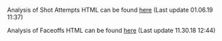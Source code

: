 Analysis of Shot Attempts HTML can be found [here](Shots.html)
(Last update 01.06.19 11:37) 

Analysis of Faceoffs HTML can be found [here](Faceoffs.html)
(Last update 11.30.18 12:44)
